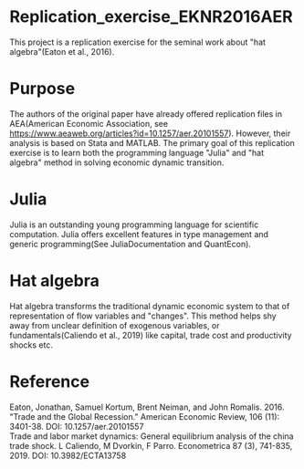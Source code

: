 # Replication_exercise_EKNR2016AER
This project is a replication exercise for the seminal work about "hat algebra"(Eaton et al., 2016).

# Purpose
The authors of the original paper have already offered replication files in AEA(American Economic Association, see https://www.aeaweb.org/articles?id=10.1257/aer.20101557). However, their analysis is based on Stata and MATLAB. The primary goal of this replication exercise is to learn both the programming language "Julia" and "hat algebra" method in solving economic dynamic transition.

# Julia
Julia is an outstanding young programming language for scientific computation. Julia offers excellent features in type management and generic programming(See JuliaDocumentation and QuantEcon).

# Hat algebra
Hat algebra transforms the traditional dynamic economic system to that of representation of flow variables and "changes". This method helps shy away from unclear definition of exogenous variables, or fundamentals(Caliendo et al., 2019) like capital, trade cost and productivity shocks etc.

# Reference
Eaton, Jonathan, Samuel Kortum, Brent Neiman, and John Romalis. 2016. "Trade and the Global Recession." American Economic Review, 106 (11): 3401-38. DOI: 10.1257/aer.20101557  
Trade and labor market dynamics: General equilibrium analysis of the china trade shock. L Caliendo, M Dvorkin, F Parro. Econometrica 87 (3), 741-835, 2019. DOI: 10.3982/ECTA13758